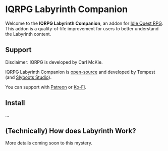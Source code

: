 # IQRPG Labyrinth Companion

Welcome to the **IQRPG Labyrinth Companion**, an addon for <a
            rel="noopener"
            target="_blank"
            href="https://www.iqrpg.com"
            >Idle Quest RPG</a
          >. This addon is a quality-of-life improvement for users to better understand the Labyrinth content.

## Support

Disclaimer: IQRPG is developed by Carl McKie.

IQRPG Labyrinth Companion is <a
            rel="noopener"
            target="_blank"
            href="https://github.com/SlybootsStudio/iqrpg-labyrinth-companion"
            >open-source</a
          > and developed by Tempest (and <a rel="noopener" target="_blank" href="https://slyboots.studio"
            >Slyboots Studio</a
          >).

You can support with <a
            rel="noopener"
            target="_blank"
            href="https://www.patreon.com/slybootsstudio"
            >Patreon</a
          >
          or
          <a
            rel="noopener"
            target="_blank"
            href="https://ko-fi.com/slybootsstudio"
            >Ko-Fi</a
          >.

## Install
...

## (Technically) How does Labyrinth Work?

More details coming soon to this mystery.
